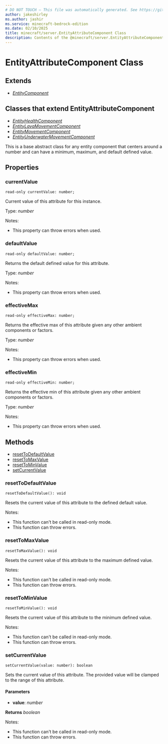 ```yaml
---
# DO NOT TOUCH — This file was automatically generated. See https://github.com/mojang/minecraftapidocsgenerator to modify descriptions, examples, etc.
author: jakeshirley
ms.author: jashir
ms.service: minecraft-bedrock-edition
ms.date: 02/10/2025
title: minecraft/server.EntityAttributeComponent Class
description: Contents of the @minecraft/server.EntityAttributeComponent class.
---
```

# EntityAttributeComponent Class

## Extends
- [*EntityComponent*](EntityComponent.md)

## Classes that extend EntityAttributeComponent
- [*EntityHealthComponent*](EntityHealthComponent.md)
- [*EntityLavaMovementComponent*](EntityLavaMovementComponent.md)
- [*EntityMovementComponent*](EntityMovementComponent.md)
- [*EntityUnderwaterMovementComponent*](EntityUnderwaterMovementComponent.md)

This is a base abstract class for any entity component that centers around a number and can have a minimum, maximum, and default defined value.

## Properties

### **currentValue**
`read-only currentValue: number;`

Current value of this attribute for this instance.

Type: *number*

Notes:
  - This property can throw errors when used.

### **defaultValue**
`read-only defaultValue: number;`

Returns the default defined value for this attribute.

Type: *number*

Notes:
  - This property can throw errors when used.

### **effectiveMax**
`read-only effectiveMax: number;`

Returns the effective max of this attribute given any other ambient components or factors.

Type: *number*

Notes:
  - This property can throw errors when used.

### **effectiveMin**
`read-only effectiveMin: number;`

Returns the effective min of this attribute given any other ambient components or factors.

Type: *number*

Notes:
  - This property can throw errors when used.

## Methods
- [resetToDefaultValue](#resettodefaultvalue)
- [resetToMaxValue](#resettomaxvalue)
- [resetToMinValue](#resettominvalue)
- [setCurrentValue](#setcurrentvalue)

### **resetToDefaultValue**
`
resetToDefaultValue(): void
`

Resets the current value of this attribute to the defined default value.
  
Notes:
- This function can't be called in read-only mode.
- This function can throw errors.

### **resetToMaxValue**
`
resetToMaxValue(): void
`

Resets the current value of this attribute to the maximum defined value.
  
Notes:
- This function can't be called in read-only mode.
- This function can throw errors.

### **resetToMinValue**
`
resetToMinValue(): void
`

Resets the current value of this attribute to the minimum defined value.
  
Notes:
- This function can't be called in read-only mode.
- This function can throw errors.

### **setCurrentValue**
`
setCurrentValue(value: number): boolean
`

Sets the current value of this attribute. The provided value will be clamped to the range of this attribute.

#### **Parameters**
- **value**: *number*

**Returns** *boolean*
  
Notes:
- This function can't be called in read-only mode.
- This function can throw errors.
